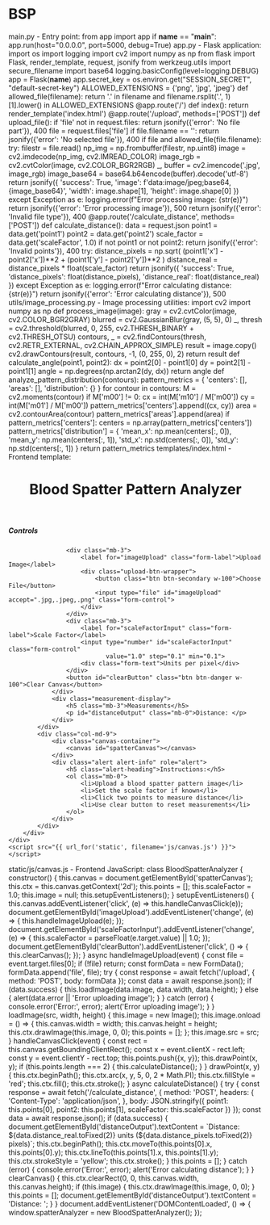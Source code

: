 # BSP
main.py - Entry point:
from app import app
if __name__ == "__main__":
    app.run(host="0.0.0.0", port=5000, debug=True)
app.py - Flask application:
import os
import logging
import cv2
import numpy as np
from flask import Flask, render_template, request, jsonify
from werkzeug.utils import secure_filename
import base64
logging.basicConfig(level=logging.DEBUG)
app = Flask(__name__)
app.secret_key = os.environ.get("SESSION_SECRET", "default-secret-key")
ALLOWED_EXTENSIONS = {'png', 'jpg', 'jpeg'}
def allowed_file(filename):
    return '.' in filename and filename.rsplit('.', 1)[1].lower() in ALLOWED_EXTENSIONS
@app.route('/')
def index():
    return render_template('index.html')
@app.route('/upload', methods=['POST'])
def upload_file():
    if 'file' not in request.files:
        return jsonify({'error': 'No file part'}), 400
    file = request.files['file']
    if file.filename == '':
        return jsonify({'error': 'No selected file'}), 400
    if file and allowed_file(file.filename):
        try:
            filestr = file.read()
            np_img = np.frombuffer(filestr, np.uint8)
            image = cv2.imdecode(np_img, cv2.IMREAD_COLOR)
            image_rgb = cv2.cvtColor(image, cv2.COLOR_BGR2RGB)
            _, buffer = cv2.imencode('.jpg', image_rgb)
            image_base64 = base64.b64encode(buffer).decode('utf-8')
            return jsonify({
                'success': True,
                'image': f'data:image/jpeg;base64,{image_base64}',
                'width': image.shape[1],
                'height': image.shape[0]
            })
        except Exception as e:
            logging.error(f"Error processing image: {str(e)}")
            return jsonify({'error': 'Error processing image'}), 500
    return jsonify({'error': 'Invalid file type'}), 400
@app.route('/calculate_distance', methods=['POST'])
def calculate_distance():
    data = request.json
    point1 = data.get('point1')
    point2 = data.get('point2')
    scale_factor = data.get('scaleFactor', 1.0)
    if not point1 or not point2:
        return jsonify({'error': 'Invalid points'}), 400
    try:
        distance_pixels = np.sqrt(
            (point1['x'] - point2['x'])**2 + 
            (point1['y'] - point2['y'])**2
        )
        distance_real = distance_pixels * float(scale_factor)
        return jsonify({
            'success': True,
            'distance_pixels': float(distance_pixels),
            'distance_real': float(distance_real)
        })
    except Exception as e:
        logging.error(f"Error calculating distance: {str(e)}")
        return jsonify({'error': 'Error calculating distance'}), 500
utils/image_processing.py - Image processing utilities:
import cv2
import numpy as np
def process_image(image):
    gray = cv2.cvtColor(image, cv2.COLOR_BGR2GRAY)
    blurred = cv2.GaussianBlur(gray, (5, 5), 0)
    _, thresh = cv2.threshold(blurred, 0, 255, cv2.THRESH_BINARY + cv2.THRESH_OTSU)
    contours, _ = cv2.findContours(thresh, cv2.RETR_EXTERNAL, cv2.CHAIN_APPROX_SIMPLE)
    result = image.copy()
    cv2.drawContours(result, contours, -1, (0, 255, 0), 2)
    return result
def calculate_angle(point1, point2):
    dx = point2[0] - point1[0]
    dy = point2[1] - point1[1]
    angle = np.degrees(np.arctan2(dy, dx))
    return angle
def analyze_pattern_distribution(contours):
    pattern_metrics = {
        'centers': [],
        'areas': [],
        'distribution': {}
    }
    for contour in contours:
        M = cv2.moments(contour)
        if M['m00'] != 0:
            cx = int(M['m10'] / M['m00'])
            cy = int(M['m01'] / M['m00'])
            pattern_metrics['centers'].append((cx, cy))
        area = cv2.contourArea(contour)
        pattern_metrics['areas'].append(area)
    if pattern_metrics['centers']:
        centers = np.array(pattern_metrics['centers'])
        pattern_metrics['distribution'] = {
            'mean_x': np.mean(centers[:, 0]),
            'mean_y': np.mean(centers[:, 1]),
            'std_x': np.std(centers[:, 0]),
            'std_y': np.std(centers[:, 1])
        }
    return pattern_metrics
templates/index.html - Frontend template:
<!DOCTYPE html>
<html lang="en" data-bs-theme="dark">
<head>
    <meta charset="UTF-8">
    <meta name="viewport" content="width=device-width, initial-scale=1.0">
    <title>Blood Spatter Pattern Analyzer</title>
    <link rel="stylesheet" href="https://cdn.replit.com/agent/bootstrap-agent-dark-theme.min.css">
    <link rel="stylesheet" href="{{ url_for('static', filename='css/style.css') }}">
</head>
<body>
    <div class="container py-4">
        <header class="pb-3 mb-4 border-bottom">
            <h1 class="display-5 fw-bold">Blood Spatter Pattern Analyzer</h1>
        </header>
        <div class="row">
            <div class="col-md-3">
                <div class="controls mb-4">
                    <h5 class="mb-3">Controls</h5>
                    
                    <div class="mb-3">
                        <label for="imageUpload" class="form-label">Upload Image</label>
                        <div class="upload-btn-wrapper">
                            <button class="btn btn-secondary w-100">Choose File</button>
                            <input type="file" id="imageUpload" accept=".jpg,.jpeg,.png" class="form-control">
                        </div>
                    </div>
                    <div class="mb-3">
                        <label for="scaleFactorInput" class="form-label">Scale Factor</label>
                        <input type="number" id="scaleFactorInput" class="form-control" 
                               value="1.0" step="0.1" min="0.1">
                        <div class="form-text">Units per pixel</div>
                    </div>
                    <button id="clearButton" class="btn btn-danger w-100">Clear Canvas</button>
                </div>
                <div class="measurement-display">
                    <h5 class="mb-3">Measurements</h5>
                    <p id="distanceOutput" class="mb-0">Distance: </p>
                </div>
            </div>
            <div class="col-md-9">
                <div class="canvas-container">
                    <canvas id="spatterCanvas"></canvas>
                </div>
                <div class="alert alert-info" role="alert">
                    <h5 class="alert-heading">Instructions:</h5>
                    <ol class="mb-0">
                        <li>Upload a blood spatter pattern image</li>
                        <li>Set the scale factor if known</li>
                        <li>Click two points to measure distance</li>
                        <li>Use clear button to reset measurements</li>
                    </ol>
                </div>
            </div>
        </div>
    </div>
    <script src="{{ url_for('static', filename='js/canvas.js') }}"></script>
</body>
</html>
static/js/canvas.js - Frontend JavaScript:
class BloodSpatterAnalyzer {
    constructor() {
        this.canvas = document.getElementById('spatterCanvas');
        this.ctx = this.canvas.getContext('2d');
        this.points = [];
        this.scaleFactor = 1.0;
        this.image = null;
        this.setupEventListeners();
    }
    setupEventListeners() {
        this.canvas.addEventListener('click', (e) => this.handleCanvasClick(e));
        document.getElementById('imageUpload').addEventListener('change', (e) => {
            this.handleImageUpload(e);
        });
        document.getElementById('scaleFactorInput').addEventListener('change', (e) => {
            this.scaleFactor = parseFloat(e.target.value) || 1.0;
        });
        document.getElementById('clearButton').addEventListener('click', () => {
            this.clearCanvas();
        });
    }
    async handleImageUpload(event) {
        const file = event.target.files[0];
        if (!file) return;
        const formData = new FormData();
        formData.append('file', file);
        try {
            const response = await fetch('/upload', {
                method: 'POST',
                body: formData
            });
            const data = await response.json();
            if (data.success) {
                this.loadImage(data.image, data.width, data.height);
            } else {
                alert(data.error || 'Error uploading image');
            }
        } catch (error) {
            console.error('Error:', error);
            alert('Error uploading image');
        }
    }
    loadImage(src, width, height) {
        this.image = new Image();
        this.image.onload = () => {
            this.canvas.width = width;
            this.canvas.height = height;
            this.ctx.drawImage(this.image, 0, 0);
            this.points = [];
        };
        this.image.src = src;
    }
    handleCanvasClick(event) {
        const rect = this.canvas.getBoundingClientRect();
        const x = event.clientX - rect.left;
        const y = event.clientY - rect.top;
        this.points.push({x, y});
        this.drawPoint(x, y);
        if (this.points.length === 2) {
            this.calculateDistance();
        }
    }
    drawPoint(x, y) {
        this.ctx.beginPath();
        this.ctx.arc(x, y, 5, 0, 2 * Math.PI);
        this.ctx.fillStyle = 'red';
        this.ctx.fill();
        this.ctx.stroke();
    }
    async calculateDistance() {
        try {
            const response = await fetch('/calculate_distance', {
                method: 'POST',
                headers: {
                    'Content-Type': 'application/json',
                },
                body: JSON.stringify({
                    point1: this.points[0],
                    point2: this.points[1],
                    scaleFactor: this.scaleFactor
                })
            });
            const data = await response.json();
            if (data.success) {
                document.getElementById('distanceOutput').textContent = 
                    `Distance: ${data.distance_real.toFixed(2)} units (${data.distance_pixels.toFixed(2)} pixels)`;
                this.ctx.beginPath();
                this.ctx.moveTo(this.points[0].x, this.points[0].y);
                this.ctx.lineTo(this.points[1].x, this.points[1].y);
                this.ctx.strokeStyle = 'yellow';
                this.ctx.stroke();
            }
            this.points = [];
        } catch (error) {
            console.error('Error:', error);
            alert('Error calculating distance');
        }
    }
    clearCanvas() {
        this.ctx.clearRect(0, 0, this.canvas.width, this.canvas.height);
        if (this.image) {
            this.ctx.drawImage(this.image, 0, 0);
        }
        this.points = [];
        document.getElementById('distanceOutput').textContent = 'Distance: ';
    }
}
document.addEventListener('DOMContentLoaded', () => {
    window.spatterAnalyzer = new BloodSpatterAnalyzer();
});
